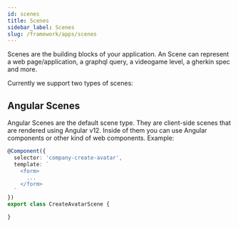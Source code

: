 ```yaml
---
id: scenes
title: Scenes
sidebar_label: Scenes
slug: /framework/apps/scenes
---
```


Scenes are the building blocks of your application. An Scene can represent a web page/application, a graphql query, a videogame level, a gherkin spec and more.

Currently we support two types of scenes:

## Angular Scenes

Angular Scenes are the default scene type. They are client-side scenes that are rendered using Angular v12.
Inside of them you can use Angular components or other kind of web components. Example:

```ts
@Component({
  selector: 'company-create-avatar',
  template: `
    <form>
      ...
    </form>
  `
})
export class CreateAvatarScene {

}
```

